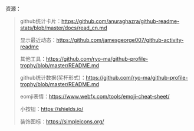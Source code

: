 资源：

> github统计卡片：https://github.com/anuraghazra/github-readme-stats/blob/master/docs/read_cn.md
>
> 显示最近动态：https://github.com/jamesgeorge007/github-activity-readme
>
> 其他工具：https://github.com/ryo-ma/github-profile-trophy/blob/master/README.md
>
> 
>
> github统计数据(奖杯形式)：https://github.com/ryo-ma/github-profile-trophy/blob/master/README.md
>
> eomji表情：https://www.webfx.com/tools/emoji-cheat-sheet/
>
> 小按钮：https://shields.io/
>
> 装饰图标：https://simpleicons.org/

